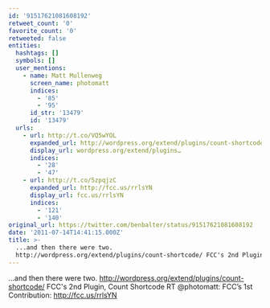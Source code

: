 ```yaml
---
id: '91517621081608192'
retweet_count: '0'
favorite_count: '0'
retweeted: false
entities:
  hashtags: []
  symbols: []
  user_mentions:
    - name: Matt Mullenweg
      screen_name: photomatt
      indices:
        - '85'
        - '95'
      id_str: '13479'
      id: '13479'
  urls:
    - url: http://t.co/VQ5wYOL
      expanded_url: http://wordpress.org/extend/plugins/count-shortcode/
      display_url: wordpress.org/extend/plugins…
      indices:
        - '28'
        - '47'
    - url: http://t.co/5zpqjzC
      expanded_url: http://fcc.us/rrlsYN
      display_url: fcc.us/rrlsYN
      indices:
        - '121'
        - '140'
original_url: https://twitter.com/benbalter/status/91517621081608192
date: '2011-07-14T14:41:15.000Z'
title: >-
  ...and then there were two.
  http://wordpress.org/extend/plugins/count-shortcode/ FCC's 2nd Plugin, C…
---
```


...and then there were two. http://wordpress.org/extend/plugins/count-shortcode/ FCC's 2nd Plugin, Count Shortcode RT @photomatt: FCC’s 1st Contribution: http://fcc.us/rrlsYN